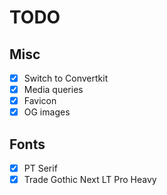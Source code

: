 # TODO

## Misc
- [x] Switch to Convertkit
- [x] Media queries
- [x] Favicon
- [x] OG images

## Fonts
- [x] PT Serif
- [x] Trade Gothic Next LT Pro Heavy
